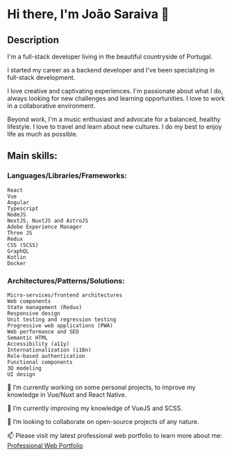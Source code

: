 # Hi there, I'm João Saraiva 👋

## Description

I'm a full-stack developer living in the beautiful countryside of Portugal. 

I started my career as a backend developer and I've been specializing in full-stack development. 

I love creative and captivating experiences.
I'm passionate about what I do, always looking for new challenges and learning opportunities. I love to work in a collaborative environment.

Beyond work, I'm a music enthusiast and advocate for a balanced, healthy lifestyle. I love to travel and learn about new cultures. I do my best to enjoy life as much as possible.

## Main skills:

  ### Languages/Libraries/Frameworks:

    React
    Vue
    Angular
    Typescript
    NodeJS
    NextJS, NuxtJS and AstroJS
    Adobe Experience Manager
    Three JS
    Redux
    CSS (SCSS)
    GraphQL
    Kotlin
    Docker

  ### Architectures/Patterns/Solutions:

    Micro-services/frontend architectures
    Web components
    State management (Redux)
    Responsive design
    Unit testing and regression testing
    Progressive web applications (PWA)
    Web performance and SEO
    Semantic HTML
    Accessibility (a11y)
    Internationalization (i18n)
    Role-based authentication
    Functional components
    3D modeling
    UI design

🔭 I’m currently working on some personal projects, to improve my knowledge in Vue/Nuxt and React Native.

🌱 I’m currently improving my knowledge of VueJS and SCSS.

👯 I’m looking to collaborate on open-source projects of any nature.

📫 Please visit my latest professional web portfolio to learn more about me: [Professional Web Portfolio](https://joao-saraiva-dev.netlify.app/)

